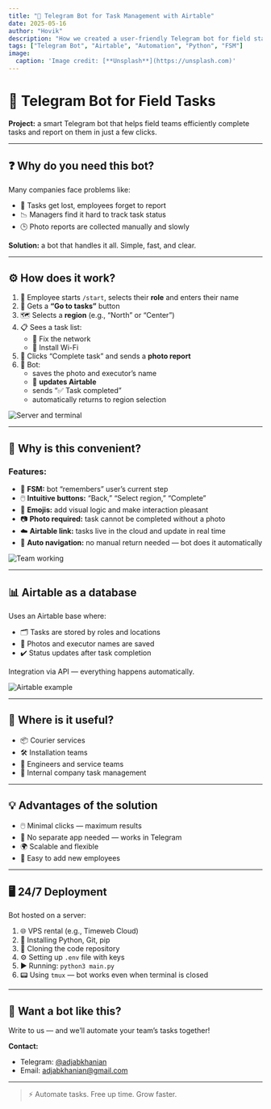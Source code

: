 ```yaml
---
title: "🚀 Telegram Bot for Task Management with Airtable"
date: 2025-05-16
author: "Hovik"
description: "How we created a user-friendly Telegram bot for field staff with Airtable integration"
tags: ["Telegram Bot", "Airtable", "Automation", "Python", "FSM"]
image:
  caption: 'Image credit: [**Unsplash**](https://unsplash.com)'
---
```


# 📱 Telegram Bot for Field Tasks

**Project:** a smart Telegram bot that helps field teams efficiently complete tasks and report on them in just a few clicks.

---

## ❓ Why do you need this bot?

Many companies face problems like:  
- 🚫 Tasks get lost, employees forget to report  
- 📉 Managers find it hard to track task status  
- 🕒 Photo reports are collected manually and slowly  

**Solution:** a bot that handles it all. Simple, fast, and clear.

---

## ⚙️ How does it work?

1. 👤 Employee starts `/start`, selects their **role** and enters their name  
2. 🔘 Gets a **“Go to tasks”** button  
3. 🗺️ Selects a **region** (e.g., “North” or “Center”)  
4. 📋 Sees a task list:  
   - 🔧 Fix the network  
   - 📶 Install Wi-Fi  
5. 📸 Clicks “Complete task” and sends a **photo report**  
6. 🤖 Bot:  
   - saves the photo and executor’s name  
   - 💾 **updates Airtable**  
   - sends “✅ Task completed”  
   - automatically returns to region selection  

![Server and terminal](https://images.unsplash.com/photo-1515377905703-c4788e51af15?auto=format&fit=crop&w=800&q=80)

---

## 🌟 Why is this convenient?

### Features:  
- 🧠 **FSM:** bot “remembers” user’s current step  
- 🖱️ **Intuitive buttons:** “Back,” “Select region,” “Complete”  
- 🎨 **Emojis:** add visual logic and make interaction pleasant  
- 📷 **Photo required:** task cannot be completed without a photo  
- ☁️ **Airtable link:** tasks live in the cloud and update in real time  
- 🔄 **Auto navigation:** no manual return needed — bot does it automatically  

![Team working](https://images.unsplash.com/photo-1551836022-d5d88e9218df?auto=format&fit=crop&w=800&q=80)

---

## 📊 Airtable as a database

Uses an Airtable base where:  
- 🗂️ Tasks are stored by roles and locations  
- 📸 Photos and executor names are saved  
- ✔️ Status updates after task completion  

Integration via API — everything happens automatically.

![Airtable example](https://images.unsplash.com/photo-1556740749-887f6717d7e4?auto=format&fit=crop&w=800&q=80)

---

## 🚚 Where is it useful?

- 📦 Courier services  
- 🛠️ Installation teams  
- 👷 Engineers and service teams  
- 🏢 Internal company task management  

---

## 💡 Advantages of the solution

- 🖱️ Minimal clicks — maximum results  
- 📲 No separate app needed — works in Telegram  
- 🌍 Scalable and flexible  
- 👥 Easy to add new employees  

---

## 🖥️ 24/7 Deployment

Bot hosted on a server:  

1. 🌐 VPS rental (e.g., Timeweb Cloud)  
2. 🐍 Installing Python, Git, pip  
3. 📂 Cloning the code repository  
4. ⚙️ Setting up `.env` file with keys  
5. ▶️ Running: `python3 main.py`  
6. 📟 Using `tmux` — bot works even when terminal is closed  

---

## 📩 Want a bot like this?

Write to us — and we’ll automate your team’s tasks together!

**Contact:**  
- Telegram: [@adjabkhanian](https://t.me/adjabkhanyan)  
- Email: adjabkhanian@gmail.com

---

> ⚡ Automate tasks. Free up time. Grow faster.